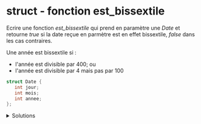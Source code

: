 # struct - fonction est_bissextile
Ecrire une fonction *est_bissextile* qui prend en paramètre une *Date* et retourne *true* si la date reçue en parmètre est en effet bissextile, *false* dans les cas contraires.

Une année est bissextile si :<br>
   - l'année est divisible par 400; ou<br>
   - l'année est divisible par 4 mais pas par 100

~~~cpp
struct Date {
   int jour;
   int mois;
   int annee;
};
~~~


<details>
<summary>Solutions</summary>

~~~cpp
// à noter
// paramètre en référence constante
// pour pouvoir passer une constante en paramètre

bool est_bissextile(const Date& d) {
   return d.annee % 400 == 0 or
          (d.annee % 4 == 0 and d.annee % 100);
}

~~~
</details>

